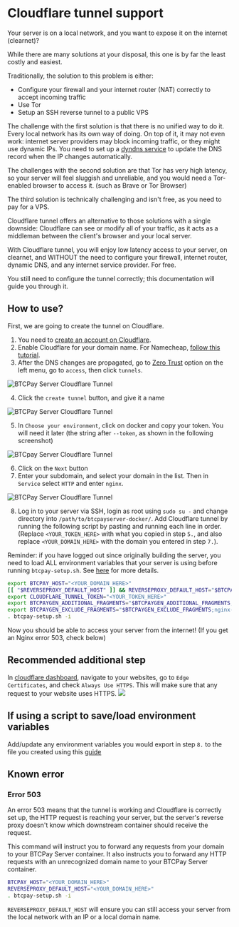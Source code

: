 # Cloudflare tunnel support

Your server is on a local network, and you want to expose it on the internet (clearnet)?

While there are many solutions at your disposal, this one is by far the least costly and easiest.

Traditionally, the solution to this problem is either:
* Configure your firewall and your internet router (NAT) correctly to accept incoming traffic
* Use Tor
* Setup an SSH reverse tunnel to a public VPS

The challenge with the first solution is that there is no unified way to do it. Every local network has its own way of doing.
On top of it, it may not even work: internet server providers may block incoming traffic, or they might use dynamic IPs. You need to set up a [dyndns service](https://docs.btcpayserver.org/Deployment/DynamicDNS/) to update the DNS record when the IP changes automatically.

The challenges with the second solution are that Tor has very high latency, so your server will feel sluggish and unreliable, and you would need a Tor-enabled browser to access it. (such as Brave or Tor Browser)

The third solution is technically challenging and isn't free, as you need to pay for a VPS.

Cloudflare tunnel offers an alternative to those solutions with a single downside: Cloudflare can see or modify all of your traffic, as it acts as a middleman between the client's browser and your local server.

With Cloudflare tunnel, you will enjoy low latency access to your server, on clearnet, and WITHOUT the need to configure your firewall, internet router, dynamic DNS, and any internet service provider. For free.

You still need to configure the tunnel correctly; this documentation will guide you through it.

## How to use?

First, we are going to create the tunnel on Cloudflare.

1. You need to [create an account on Cloudflare](https://cloudflare.com/).
2. Enable Cloudflare for your domain name. For Namecheap, [follow this tutorial](https://www.namecheap.com/support/knowledgebase/article.aspx/9607/2210/how-to-set-up-dns-records-for-your-domain-in-cloudflare-account/).
3. After the DNS changes are propagated, go to [Zero Trust](https://dash.teams.cloudflare.com/) option on the left menu, go to `access`, then click `tunnels`.

![BTCPay Server Cloudflare Tunnel](./img/btcpayexposecloudflare1.jpg)

4. Click the `create tunnel` button, and give it a name

![BTCPay Server Cloudflare Tunnel](./img/btcpayexposecloudflare2.jpg)

5. In `Choose your environment`, click on docker and copy your token. You will need it later (the string after `--token`, as shown in the following screenshot)

![BTCpay Server Cloudflare Tunnel](./img/Cloudflare-Tunnel-Token.png)

6. Click on the `Next` button
7. Enter your subdomain, and select your domain in the list. Then in `Service` select `HTTP` and enter `nginx`.

![BTCPay Server Cloudflare Tunnel](./img/btcpayexposecloudflare5.jpg)

8. Log in to your server via SSH, login as root using `sudo su -` and change directory into `/path/to/btcpayserver-docker/`. Add Cloudflare tunnel by running the following script by pasting and running each line in order. (Replace `<YOUR_TOKEN_HERE>` with what you copied in step `5.`, and also replace `<YOUR_DOMAIN_HERE>` with the domain you entered in step `7.`).

Reminder: if you have logged out since originally building the server, you need to load ALL environment variables that your server is using before running `btcpay-setup.sh`.
See [here](./docs/save-env-vars.md) for more details.
```bash
export BTCPAY_HOST="<YOUR_DOMAIN_HERE>"
[[ "$REVERSEPROXY_DEFAULT_HOST" ]] && REVERSEPROXY_DEFAULT_HOST="$BTCPAY_HOST"
export CLOUDFLARE_TUNNEL_TOKEN="<YOUR_TOKEN_HERE>"
export BTCPAYGEN_ADDITIONAL_FRAGMENTS="$BTCPAYGEN_ADDITIONAL_FRAGMENTS;opt-add-cloudflared"
export BTCPAYGEN_EXCLUDE_FRAGMENTS="$BTCPAYGEN_EXCLUDE_FRAGMENTS;nginx-https"
. btcpay-setup.sh -i
```

Now you should be able to access your server from the internet! (If you get an Nginx error 503, check below)

## Recommended additional step

In [cloudflare dashboard](https://dash.cloudflare.com), navigate to your websites, go to `Edge Certificates`, and check `Always Use HTTPS`. This will make sure that any request to your website uses HTTPS.
![](./img/Cloudflare-Always-Https.png)

## If using a script to save/load environment variables

Add/update any environment variables you would export in step `8.` to the file you created using this [guide](./docs/save-env-vars.md)

## Known error

### Error 503

An error 503 means that the tunnel is working and Cloudflare is correctly set up, the HTTP request is reaching your server, but the server's reverse proxy doesn't know which downstream container should receive the request.

This command will instruct you to forward any requests from your domain to your BTCPay Server container. It also instructs you to forward any HTTP requests with an unrecognized domain name to your BTCPay Server container.

```bash
BTCPAY_HOST="<YOUR_DOMAIN_HERE>"
REVERSEPROXY_DEFAULT_HOST="<YOUR_DOMAIN_HERE>"
. btcpay-setup.sh -i
```

`REVERSEPROXY_DEFAULT_HOST` will ensure you can still access your server from the local network with an IP or a local domain name.
